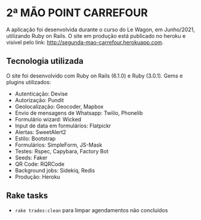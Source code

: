 # 2ª MÃO POINT CARREFOUR
A aplicação foi desenvolvida durante o curso do Le Wagon, em Junho/2021, utilizando Ruby on Rails. O site em produção está publicado no heroku e visível pelo link: http://segunda-mao-carrefour.herokuapp.com.

## Tecnologia utilizada
O site foi desenvolvido com Ruby on Rails (6.1.0) e Ruby (3.0.1). Gems e plugins utilizados:

- Autenticação: Devise
- Autorização: Pundit
- Geolocalização: Geocoder, Mapbox
- Envio de mensagens de Whatsapp: Twilio, Phonelib
- Formulário wizard: Wicked
- Input de data em formulários: Flatpickr
- Alertas: SweetAlert2
- Estilo: Bootstrap
- Formulários: SimpleForm, JS-Mask
- Testes: Rspec, Capybara, Factory Bot
- Seeds: Faker
- QR Code: RQRCode
- Background jobs: Sidekiq, Redis
- Produção: Heroku

## Rake tasks
- `rake trades:clean` para limpar agendamentos não concluídos

